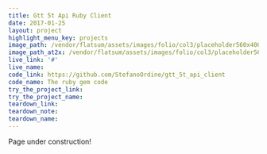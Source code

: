 ```yaml
---
title: Gtt 5t Api Ruby Client
date: 2017-01-25
layout: project
highlight_menu_key: projects
image_path: /vendor/flatsum/assets/images/folio/col3/placeholder560x400.jpg
image_path_at2x: /vendor/flatsum/assets/images/folio/col3/placeholder560x400@2x.jpg
live_link: '#'
live_name:
code_link: https://github.com/StefanoOrdine/gtt_5t_api_client
code_name: The ruby gem code
try_the_project_link:
try_the_project_name:
teardown_link:
teardown_note:
teardown_name:
---
```

<!-- https://github.com/StefanoOrdine/gtt_5t_api_client -->

Page under construction!
